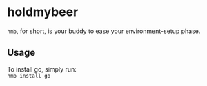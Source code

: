# holdmybeer
`hmb`, for short, is your buddy to ease your environment-setup phase. 

## Usage
To install go, simply run:   
`hmb install go`